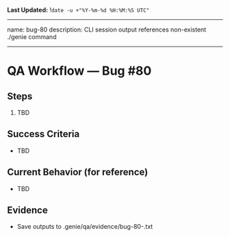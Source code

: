 **Last Updated:** !`date -u +"%Y-%m-%d %H:%M:%S UTC"`

---
name: bug-80
description: CLI session output references non-existent ./genie command

---

# QA Workflow — Bug #80

## Steps
1. TBD

## Success Criteria
- TBD

## Current Behavior (for reference)
- TBD

## Evidence
- Save outputs to .genie/qa/evidence/bug-80-<timestamp>.txt
